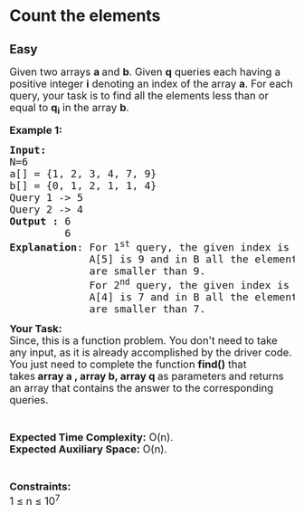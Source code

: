 # Count the elements
## Easy 
<div class="problem-statement">
                <p></p><p><span style="font-size:18px">Given two arrays <strong>a </strong>and <strong>b</strong>. Given <strong>q</strong> queries each having a positive integer <strong>i</strong> denoting an index of the array <strong>a</strong>. For each query, your task is to find all the elements less than or equal to <strong>q<sub>i</sub></strong> in the array <strong>b</strong>.</span></p>

<p><span style="font-size:18px"><strong>Example 1:</strong></span></p>

<pre><span style="font-size:18px"><strong>Input:
</strong>N=6
a[] = {1, 2, 3, 4, 7, 9}
b[] = {0, 1, 2, 1, 1, 4} 
Query 1 -&gt; 5
Query 2 -&gt; 4
<strong>Output :</strong> 6
&nbsp;        6
<strong>Explanation</strong>: For 1<sup>st</sup> query, the given index is 5,
&nbsp;            A[5] is 9 and in B all the elements 
&nbsp;            are smaller than 9.
             For 2<sup>nd</sup> query, the given index is 4, 
&nbsp;            A[4] is 7 and in B all the elements 
&nbsp;            are smaller than 7.&nbsp;  </span></pre>

<p><span style="font-size:18px"><strong>Your Task:</strong><br>
Since, this is a function problem. You don't need to take any input, as it is already accomplished by the driver code. You just need to complete the function <strong>find()</strong>&nbsp;that takes<strong>&nbsp;array a , array b, array q </strong>as parameters<strong>&nbsp;</strong>and returns an array that contains the answer to the corresponding queries.&nbsp;</span></p>

<p>&nbsp;</p>

<p><span style="font-size:18px"><strong>Expected Time Complexity:</strong> O(n).<br>
<strong>Expected Auxiliary Space:</strong> O(n).</span></p>

<p>&nbsp;</p>

<p><span style="font-size:18px"><strong>Constraints:</strong><br>
1 ≤ n ≤ 10<sup>7</sup></span></p>

<p>&nbsp;</p>
 <p></p>
            </div>
